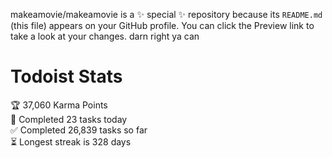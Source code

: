 makeamovie/makeamovie is a ✨ special ✨ repository because its `README.md` (this file) appears on your GitHub profile.
You can click the Preview link to take a look at your changes. darn right ya can

# Todoist Stats

<!-- TODO-IST:START -->
🏆  37,060 Karma Points           
🌸  Completed 23 tasks today           
✅  Completed 26,839 tasks so far           
⏳  Longest streak is 328 days
<!-- TODO-IST:END -->